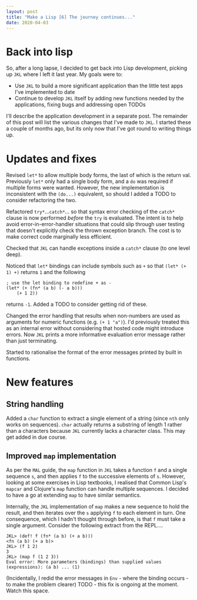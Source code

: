 ```yaml
---
layout: post
title: "Make a Lisp [6] The journey continues..."
date: 2020-04-03
---
```


# Back into lisp
So, after a long lapse, I decided to get back into Lisp development, picking up `JKL` where I left it last year. My goals were to:

* Use `JKL` to build a more significant application than the little test apps I've implemented to date 
* Continue to develop `JKL` itself by adding new functions needed by the applications, fixing bugs and addressing open TODOs

I'll describe the application development in a separate post. The remainder of this post will list the various changes that I've made to `JKL`. I started these a couple of months ago, but its only now that I've got round to writing things up.

# Updates and fixes

Revised `let*` to allow multiple body forms, the last of which is the return val. Previously `let*` only had a single body form, and a `do` was required if multiple forms were wanted. However, the new implementation is inconsistent with the `(do...)` equivalent, so should I added a TODO to consider refactoring the two.

Refactored `try*`...`catch*`... so that syntax error checking of the `catch*` clause is now performed *before* the `try` is evaluated. The intent is to help avoid error-in-error-handler situations that could slip through user testing that doesn't explicitly check the thrown exception branch. The cost is to make correct code marginally less efficient.

Checked that `JKL` can handle exceptions inside a `catch*` clause (to one level deep).

Noticed that `let*` bindings can include symbols such as `+` so that `(let* (+ 1) +)` returns `1` and the following
```
; use the let binding to redefine + as -
(let* (+ (fn* (a b) (- a b)))
    (+ 1 2))
```
returns `-1`. Added a TODO to consider getting rid of these.

Changed the error handling that results when non-numbers are used as arguments for numeric functions (e.g. `(+ 1 "a")`). I'd previously treated this as an internal error without considering that hosted code might introduce errors. Now `JKL` prints a more informative evaluation error message rather than just terminating.

Started to rationalise the format of the error messages printed by built in functions.

# New features

## String handling

Added a `char` function to extract a single element of a string (since `nth` only works on sequences). `char` actually returns a substring of length 1 rather than a characters because `JKL` currently lacks a character class. This may get added in due course.

## Improved `map` implementation

As per the `MAL` guide, the `map` function in `JKL` takes a function `f` and a single sequence `s`, and then applies `f` to the successive elements of `s`. However, looking at some exercises in Lisp textbooks, I realised that Common Lisp's `mapcar` and Clojure's `map` function can handle multiple sequences. I decided to have a go at extending `map` to have similar semantics.

Internally, the `JKL` implementation of `map` makes a new sequence to hold the result, and then iterates over the `s` applying `f` to each element in turn. One consequence, which I hadn't thought  through before, is that `f` must take a single argument. Consider the following extract from the REPL....

```
JKL> (def! f (fn* (a b) (+ a b)))
<fn (a b) (+ a b)>
JKL> (f 1 2)
3
JKL> (map f (1 2 3))
Eval error: More parameters (bindings) than supplied values (expressions): (a b) ... (1)
```
(Incidentally, I redid the error messages in `Env` - where the binding occurs - to make the problem clearer)
TODO - this fix is ongoing at the moment. Watch this space.  
